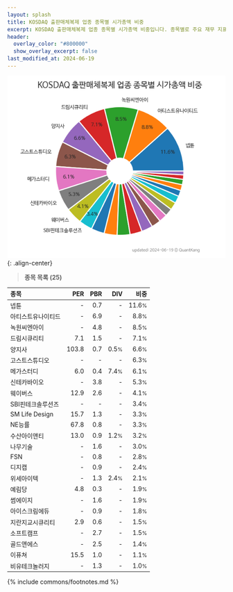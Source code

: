 ```yaml
---
layout: splash
title: KOSDAQ 출판매체복제 업종 종목별 시가총액 비중
excerpt: KOSDAQ 출판매체복제 업종 종목별 시가총액 비중입니다. 종목별로 주요 재무 지표를 함께 표시합니다.
header:
  overlay_color: "#800000"
  show_overlay_excerpt: false
last_modified_at: 2024-06-19
---
```



![KOSDAQ 출판매체복제 업종 종목별 시가총액 비중](/stats/sector/images/kosdaq_업종_출판매체복제_종목.png){: .align-center}


> **종목 목록 (25)**<a id="list"></a>

| **종목** | **PER** | **PBR** | **DIV** | **비중** |
| :------- | ------: | ------: | ------: | -------: |
| 넵튠 | - | 0.7 | - | 11.6<small>%</small> |
| 아티스트유나이티드 | - | 6.9 | - | 8.8<small>%</small> |
| 녹원씨엔아이 | - | 4.8 | - | 8.5<small>%</small> |
| 드림시큐리티 | 7.1 | 1.5 | - | 7.1<small>%</small> |
| 양지사 | 103.8 | 0.7 | 0.5<small>%</small> | 6.6<small>%</small> |
| 고스트스튜디오 | - | - | - | 6.3<small>%</small> |
| 메가스터디 | 6.0 | 0.4 | 7.4<small>%</small> | 6.1<small>%</small> |
| 신테카바이오 | - | 3.8 | - | 5.3<small>%</small> |
| 웨이버스 | 12.9 | 2.6 | - | 4.1<small>%</small> |
| SBI핀테크솔루션즈 | - | - | - | 3.4<small>%</small> |
| SM Life Design | 15.7 | 1.3 | - | 3.3<small>%</small> |
| NE능률 | 67.8 | 0.8 | - | 3.3<small>%</small> |
| 수산아이앤티 | 13.0 | 0.9 | 1.2<small>%</small> | 3.2<small>%</small> |
| 나무기술 | - | 1.6 | - | 3.0<small>%</small> |
| FSN | - | 0.8 | - | 2.8<small>%</small> |
| 디지캡 | - | 0.9 | - | 2.4<small>%</small> |
| 위세아이텍 | - | 1.3 | 2.4<small>%</small> | 2.1<small>%</small> |
| 예림당 | 4.8 | 0.3 | - | 1.9<small>%</small> |
| 썸에이지 | - | 1.6 | - | 1.9<small>%</small> |
| 아이스크림에듀 | - | 0.9 | - | 1.8<small>%</small> |
| 지란지교시큐리티 | 2.9 | 0.6 | - | 1.5<small>%</small> |
| 소프트캠프 | - | 2.7 | - | 1.5<small>%</small> |
| 골드앤에스 | - | 2.5 | - | 1.4<small>%</small> |
| 이퓨쳐 | 15.5 | 1.0 | - | 1.1<small>%</small> |
| 비유테크놀러지 | - | 1.3 | - | 1.0<small>%</small> |

{% include commons/footnotes.md %}